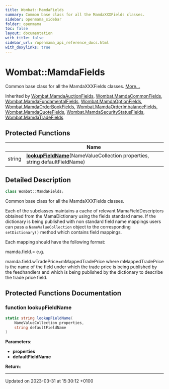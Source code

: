 ```yaml
---
title: Wombat::MamdaFields
summary: Common base class for all the MamdaXXXFields classes. 
sidebar: openmama_sidebar
folder: openmama
toc: false
layout: documentation
with_title: false
sidebar_url: /openmama_api_reference_docs.html
with_doxylinks: true
---
```


# Wombat::MamdaFields



Common base class for all the MamdaXXXFields classes.  [More...](#detailed-description)

Inherited by [Wombat.MamdaAuctionFields](classWombat_1_1MamdaAuctionFields.html), [Wombat.MamdaCommonFields](classWombat_1_1MamdaCommonFields.html), [Wombat.MamdaFundamentalFields](classWombat_1_1MamdaFundamentalFields.html), [Wombat.MamdaOptionFields](classWombat_1_1MamdaOptionFields.html), [Wombat.MamdaOrderBookFields](classWombat_1_1MamdaOrderBookFields.html), [Wombat.MamdaOrderImbalanceFields](classWombat_1_1MamdaOrderImbalanceFields.html), [Wombat.MamdaQuoteFields](classWombat_1_1MamdaQuoteFields.html), [Wombat.MamdaSecurityStatusFields](classWombat_1_1MamdaSecurityStatusFields.html), [Wombat.MamdaTradeFields](classWombat_1_1MamdaTradeFields.html)

## Protected Functions

|                | Name           |
| -------------- | -------------- |
| string | **[lookupFieldName](classWombat_1_1MamdaFields.html#function-lookupfieldname)**(NameValueCollection properties, string defaultFieldName) |

## Detailed Description

```csharp
class Wombat::MamdaFields;
```

Common base class for all the MamdaXXXFields classes. 

Each of the subclasses maintains a cache of relevant MamaFieldDescriptors obtained from the MamaDictionary using the fields standard name. If the dictionary is being published with non standard field name mappings users can pass a `NameValueCollection` object to the corresponding `setDictionary()` method which contains field mappings. 

 Each mapping should have the following format:

 mamda.field.<common field name>=<mapped field name> e.g.

 mamda.field.wTradePrice=mMappedTradePrice where mMappedTradePrice is the name of the field under which the trade price is being published by the feedhandlers and which is being published by the dictionary to describe the trade price field.

## Protected Functions Documentation

### function lookupFieldName

```csharp
static string lookupFieldName(
    NameValueCollection properties,
    string defaultFieldName
)
```


**Parameters**: 

  * **properties** 
  * **defaultFieldName** 


**Return**: 

-------------------------------

Updated on 2023-03-31 at 15:30:12 +0100